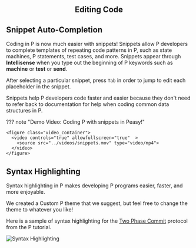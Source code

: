 <style>
  .md-typeset h1,
  .md-content__button {
    display: none;
  }
  
</style>

<div align="center">
  <h2>Editing Code</h2>
</div>

## **Snippet Auto-Completion**

Coding in P is now much easier with snippets! Snippets allow P developers to complete templates of repeating code patterns in P, such as state machines, P statements, test cases, and more. Snippets appear through **Intellisense** when you type out the beginning of P keywords such as **machine** or **test** or **send**.

After selecting a particular snippet, press `Tab` in order to jump to edit each placeholder in the snippet.

Snippets help P developers code faster and easier because they don't need to refer back to documentation for help when coding common data structures in P.

??? note "Demo Video: Coding P with snippets in Peasy!"
    
    <figure class="video_container">
      <video controls="true" allowfullscreen="true"  >
        <source src="../videos/snippets.mov" type="video/mp4">
      </video>
    </figure>

## **Syntax Highlighting**

Syntax highlighting in P makes developing P programs easier, faster, and more enjoyable.

We created a Custom P theme that we suggest, but feel free to change the theme to whatever you like!

Here is a sample of syntax highlighting for the [Two Phase Commit](https://github.com/p-org/P/tree/master/Tutorial/2_TwoPhaseCommit) protocol from the P tutorial. 


<div class="screenshots" markdown="1">
  <img src="../images/syntax_highlighting.png" alt="Syntax Highlighting" >
</div>

